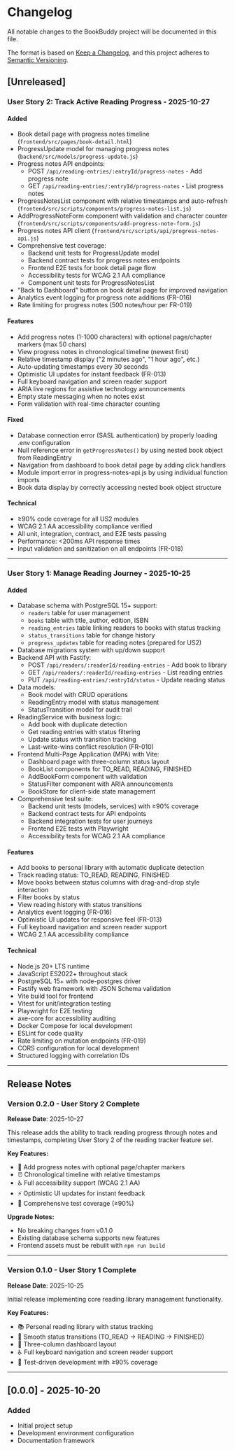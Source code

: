 # Changelog

All notable changes to the BookBuddy project will be documented in this file.

The format is based on [Keep a Changelog](https://keepachangelog.com/en/1.0.0/),
and this project adheres to [Semantic Versioning](https://semver.org/spec/v2.0.0.html).

## [Unreleased]

### User Story 2: Track Active Reading Progress - 2025-10-27

#### Added
- Book detail page with progress notes timeline (`frontend/src/pages/book-detail.html`)
- ProgressUpdate model for managing progress notes (`backend/src/models/progress-update.js`)
- Progress notes API endpoints:
  - POST `/api/reading-entries/:entryId/progress-notes` - Add progress note
  - GET `/api/reading-entries/:entryId/progress-notes` - List progress notes
- ProgressNotesList component with relative timestamps and auto-refresh (`frontend/src/scripts/components/progress-notes-list.js`)
- AddProgressNoteForm component with validation and character counter (`frontend/src/scripts/components/add-progress-note-form.js`)
- Progress notes API client (`frontend/src/scripts/api/progress-notes-api.js`)
- Comprehensive test coverage:
  - Backend unit tests for ProgressUpdate model
  - Backend contract tests for progress notes endpoints
  - Frontend E2E tests for book detail page flow
  - Accessibility tests for WCAG 2.1 AA compliance
  - Component unit tests for ProgressNotesList
- "Back to Dashboard" button on book detail page for improved navigation
- Analytics event logging for progress note additions (FR-016)
- Rate limiting for progress notes (500 notes/hour per FR-019)

#### Features
- Add progress notes (1-1000 characters) with optional page/chapter markers (max 50 chars)
- View progress notes in chronological timeline (newest first)
- Relative timestamp display ("2 minutes ago", "1 hour ago", etc.)
- Auto-updating timestamps every 30 seconds
- Optimistic UI updates for instant feedback (FR-013)
- Full keyboard navigation and screen reader support
- ARIA live regions for assistive technology announcements
- Empty state messaging when no notes exist
- Form validation with real-time character counting

#### Fixed
- Database connection error (SASL authentication) by properly loading .env configuration
- Null reference error in `getProgressNotes()` by using nested book object from ReadingEntry
- Navigation from dashboard to book detail page by adding click handlers
- Module import error in progress-notes-api.js by using individual function imports
- Book data display by correctly accessing nested book object structure

#### Technical
- ≥90% code coverage for all US2 modules
- WCAG 2.1 AA accessibility compliance verified
- All unit, integration, contract, and E2E tests passing
- Performance: <200ms API response times
- Input validation and sanitization on all endpoints (FR-018)

---

### User Story 1: Manage Reading Journey - 2025-10-25

#### Added
- Database schema with PostgreSQL 15+ support:
  - `readers` table for user management
  - `books` table with title, author, edition, ISBN
  - `reading_entries` table linking readers to books with status tracking
  - `status_transitions` table for change history
  - `progress_updates` table for reading notes (prepared for US2)
- Database migrations system with up/down support
- Backend API with Fastify:
  - POST `/api/readers/:readerId/reading-entries` - Add book to library
  - GET `/api/readers/:readerId/reading-entries` - List reading entries
  - PUT `/api/reading-entries/:entryId/status` - Update reading status
- Data models:
  - Book model with CRUD operations
  - ReadingEntry model with status management
  - StatusTransition model for audit trail
- ReadingService with business logic:
  - Add book with duplicate detection
  - Get reading entries with status filtering
  - Update status with transition tracking
  - Last-write-wins conflict resolution (FR-010)
- Frontend Multi-Page Application (MPA) with Vite:
  - Dashboard page with three-column status layout
  - BookList components for TO_READ, READING, FINISHED
  - AddBookForm component with validation
  - StatusFilter component with ARIA announcements
  - BookStore for client-side state management
- Comprehensive test suite:
  - Backend unit tests (models, services) with ≥90% coverage
  - Backend contract tests for API endpoints
  - Backend integration tests for user journeys
  - Frontend E2E tests with Playwright
  - Accessibility tests for WCAG 2.1 AA compliance

#### Features
- Add books to personal library with automatic duplicate detection
- Track reading status: TO_READ, READING, FINISHED
- Move books between status columns with drag-and-drop style interaction
- Filter books by status
- View reading history with status transitions
- Analytics event logging (FR-016)
- Optimistic UI updates for responsive feel (FR-013)
- Full keyboard navigation and screen reader support
- WCAG 2.1 AA accessibility compliance

#### Technical
- Node.js 20+ LTS runtime
- JavaScript ES2022+ throughout stack
- PostgreSQL 15+ with node-postgres driver
- Fastify web framework with JSON Schema validation
- Vite build tool for frontend
- Vitest for unit/integration testing
- Playwright for E2E testing
- axe-core for accessibility auditing
- Docker Compose for local development
- ESLint for code quality
- Rate limiting on mutation endpoints (FR-019)
- CORS configuration for local development
- Structured logging with correlation IDs

---

## Release Notes

### Version 0.2.0 - User Story 2 Complete

**Release Date**: 2025-10-27

This release adds the ability to track reading progress through notes and timestamps, completing User Story 2 of the reading tracker feature set.

**Key Features:**
- 📝 Add progress notes with optional page/chapter markers
- ⏰ Chronological timeline with relative timestamps
- ♿ Full accessibility support (WCAG 2.1 AA)
- ⚡ Optimistic UI updates for instant feedback
- 🧪 Comprehensive test coverage (≥90%)

**Upgrade Notes:**
- No breaking changes from v0.1.0
- Existing database schema supports new features
- Frontend assets must be rebuilt with `npm run build`

---

### Version 0.1.0 - User Story 1 Complete

**Release Date**: 2025-10-25

Initial release implementing core reading library management functionality.

**Key Features:**
- 📚 Personal reading library with status tracking
- 🔄 Smooth status transitions (TO_READ → READING → FINISHED)
- 🎯 Three-column dashboard layout
- ♿ Full keyboard navigation and screen reader support
- 🧪 Test-driven development with ≥90% coverage

---

## [0.0.0] - 2025-10-20

### Added
- Initial project setup
- Development environment configuration
- Documentation framework
